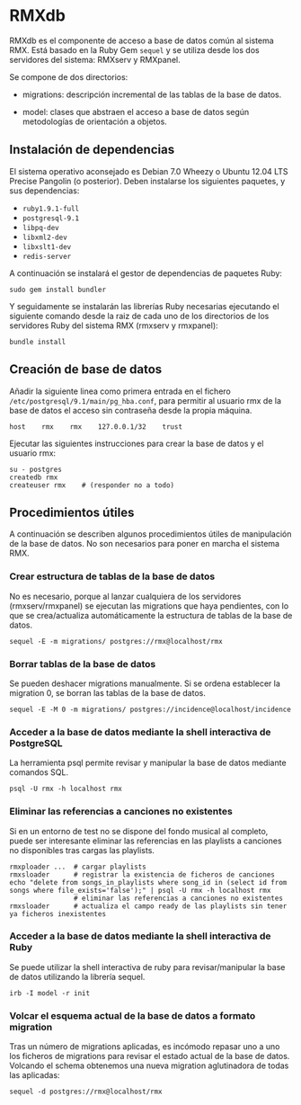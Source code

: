 # RMXdb

RMXdb es el componente de acceso a base de datos común al sistema RMX.
Está basado en la Ruby Gem `sequel` y se utiliza desde los dos
servidores del sistema: RMXserv y RMXpanel.

Se compone de dos directorios:

- migrations: descripción incremental de las tablas de la base de
  datos.

- model: clases que abstraen el acceso a base de datos según
  metodologías de orientación a objetos.


## Instalación de dependencias

El sistema operativo aconsejado es Debian 7.0 Wheezy o Ubuntu 12.04
LTS Precise Pangolin (o posterior). Deben instalarse los siguientes
paquetes, y sus dependencias:

- `ruby1.9.1-full`
- `postgresql-9.1`
- `libpq-dev`
- `libxml2-dev`
- `libxslt1-dev`
- `redis-server`

A continuación se instalará el gestor de dependencias de paquetes
Ruby:

    sudo gem install bundler

Y seguidamente se instalarán las librerías Ruby necesarias ejecutando
el siguiente comando desde la raiz de cada uno de los directorios de
los servidores Ruby del sistema RMX (rmxserv y rmxpanel):

    bundle install


## Creación de base de datos


Añadir la siguiente linea como primera entrada en el fichero
`/etc/postgresql/9.1/main/pg_hba.conf`, para permitir al usuario rmx
de la base de datos el acceso sin contraseña desde la propia máquina.

    host    rmx    rmx    127.0.0.1/32    trust

Ejecutar las siguientes instrucciones para crear la base de datos y el
usuario rmx:

    su - postgres
    createdb rmx
    createuser rmx    # (responder no a todo)


## Procedimientos útiles

A continuación se describen algunos procedimientos útiles de
manipulación de la base de datos. No son necesarios para poner en
marcha el sistema RMX.

### Crear estructura de tablas de la base de datos

No es necesario, porque al lanzar cualquiera de los servidores
(rmxserv/rmxpanel) se ejecutan las migrations que haya pendientes, con
lo que se crea/actualiza automáticamente la estructura de tablas de la
base de datos.

    sequel -E -m migrations/ postgres://rmx@localhost/rmx

### Borrar tablas de la base de datos

Se pueden deshacer migrations manualmente. Si se ordena establecer la
migration 0, se borran las tablas de la base de datos.

    sequel -E -M 0 -m migrations/ postgres://incidence@localhost/incidence

### Acceder a la base de datos mediante la shell interactiva de PostgreSQL

La herramienta psql permite revisar y manipular la base de datos
mediante comandos SQL.

    psql -U rmx -h localhost rmx

### Eliminar las referencias a canciones no existentes

Si en un entorno de test no se dispone del fondo musical al completo,
puede ser interesante eliminar las referencias en las playlists a
canciones no disponibles tras cargas las playlists.

    rmxploader ...  # cargar playlists
    rmxsloader      # registrar la existencia de ficheros de canciones
    echo "delete from songs_in_playlists where song_id in (select id from songs where file_exists='false');" | psql -U rmx -h localhost rmx
                    # eliminar las referencias a canciones no existentes
    rmxsloader      # actualiza el campo ready de las playlists sin tener ya ficheros inexistentes

### Acceder a la base de datos mediante la shell interactiva de Ruby

Se puede utilizar la shell interactiva de ruby para revisar/manipular
la base de datos utilizando la librería sequel.

    irb -I model -r init

### Volcar el esquema actual de la base de datos a formato migration

Tras un número de migrations aplicadas, es incómodo repasar uno a uno
los ficheros de migrations para revisar el estado actual de la base de
datos. Volcando el schema obtenemos una nueva migration aglutinadora
de todas las aplicadas:

    sequel -d postgres://rmx@localhost/rmx
